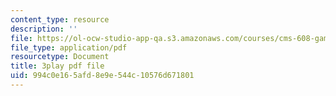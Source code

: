 ```yaml
---
content_type: resource
description: ''
file: https://ol-ocw-studio-app-qa.s3.amazonaws.com/courses/cms-608-game-design-spring-2014/994c0e165afd8e9e544c10576d671801_1506696.pdf
file_type: application/pdf
resourcetype: Document
title: 3play pdf file
uid: 994c0e16-5afd-8e9e-544c-10576d671801
---
```

